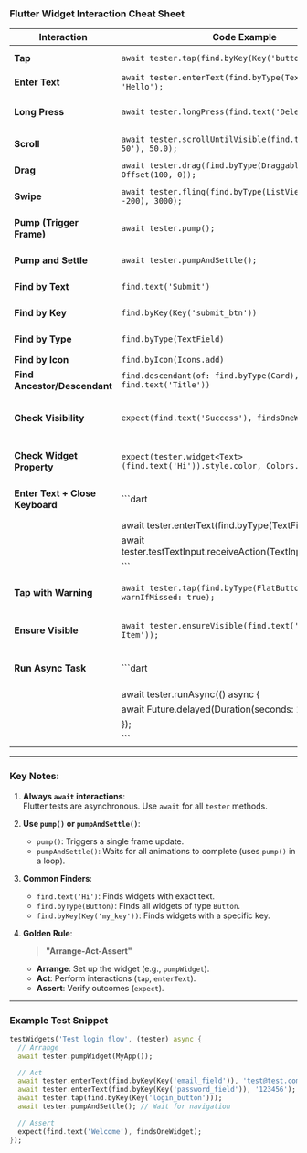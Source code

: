 ### **Flutter Widget Interaction Cheat Sheet**

| **Interaction**                     | **Code Example**                                                                 | **Use Case**                                                                 |
|-------------------------------------|----------------------------------------------------------------------------------|------------------------------------------------------------------------------|
| **Tap**                             | `await tester.tap(find.byKey(Key('button')));`                                   | Tap buttons, icons, or any tappable widget.                                 |
| **Enter Text**                      | `await tester.enterText(find.byType(TextField), 'Hello');`                      | Fill text fields, forms.                                                    |
| **Long Press**                      | `await tester.longPress(find.text('Delete'));`                                   | Trigger long-press actions (e.g., context menus).                            |
| **Scroll**                          | `await tester.scrollUntilVisible(find.text('Item 50'), 50.0);`                   | Scroll lists (ListView, SingleChildScrollView).                              |
| **Drag**                            | `await tester.drag(find.byType(Draggable), Offset(100, 0));`                    | Drag sliders, draggable widgets.                                             |
| **Swipe**                           | `await tester.fling(find.byType(ListView), Offset(0, -200), 3000);`              | Swipe to dismiss (e.g., Dismissible widgets).                                |
| **Pump (Trigger Frame)**            | `await tester.pump();`                                                          | Rebuild the UI after state changes (like `setState`).                        |
| **Pump and Settle**                 | `await tester.pumpAndSettle();`                                                 | Wait for all animations to complete.                                         |
| **Find by Text**                    | `find.text('Submit')`                                                           | Locate widgets by displayed text.                                           |
| **Find by Key**                     | `find.byKey(Key('submit_btn'))`                                                 | Locate widgets with a specific `Key`.                                       |
| **Find by Type**                    | `find.byType(TextField)`                                                        | Locate all widgets of a specific type.                                      |
| **Find by Icon**                    | `find.byIcon(Icons.add)`                                                        | Locate Icon widgets.                                                        |
| **Find Ancestor/Descendant**        | `find.descendant(of: find.byType(Card), matching: find.text('Title'))`           | Locate widgets within a parent hierarchy.                                   |
| **Check Visibility**                | `expect(find.text('Success'), findsOneWidget);`                                  | Verify a widget is displayed (`findsNothing` for absence).                   |
| **Check Widget Property**           | `expect(tester.widget<Text>(find.text('Hi')).style.color, Colors.red);`          | Assert widget properties (color, padding, etc.).                            |
| **Enter Text + Close Keyboard**     | ```dart                                                                         | Fill text fields and hide keyboard (prevents `pumpAndSettle` hangs).         |
|                                     | await tester.enterText(find.byType(TextField), 'Hi');                           |                                                                              |
|                                     | await tester.testTextInput.receiveAction(TextInputAction.done);                 |                                                                              |
|                                     | ```                                                                             |                                                                              |
| **Tap with Warning**                | `await tester.tap(find.byType(FlatButton), warnIfMissed: true);`                | Logs a warning if the tap target is too small or obscured.                  |
| **Ensure Visible**                  | `await tester.ensureVisible(find.text('Hidden Item'));`                         | Scrolls to make a widget visible (useful for `ListView` items).             |
| **Run Async Task**                  | ```dart                                                                         | Test widgets with async operations (e.g., API calls).                       |
|                                     | await tester.runAsync(() async {                                                |                                                                              |
|                                     |   await Future.delayed(Duration(seconds: 1));                                   |                                                                              |
|                                     | });                                                                             |                                                                              |
|                                     | ```                                                                             |                                                                              |

---

### **Key Notes**:
1. **Always `await` interactions**:  
   Flutter tests are asynchronous. Use `await` for all `tester` methods.

2. **Use `pump()` or `pumpAndSettle()`**:  
   - `pump()`: Triggers a single frame update.  
   - `pumpAndSettle()`: Waits for all animations to complete (uses `pump()` in a loop).

3. **Common Finders**:  
   - `find.text('Hi')`: Finds widgets with exact text.  
   - `find.byType(Button)`: Finds all widgets of type `Button`.  
   - `find.byKey(Key('my_key'))`: Finds widgets with a specific key.

4. **Golden Rule**:  
   > **"Arrange-Act-Assert"**  
   - **Arrange**: Set up the widget (e.g., `pumpWidget`).  
   - **Act**: Perform interactions (`tap`, `enterText`).  
   - **Assert**: Verify outcomes (`expect`).

---

### **Example Test Snippet**
```dart
testWidgets('Test login flow', (tester) async {
  // Arrange
  await tester.pumpWidget(MyApp());

  // Act
  await tester.enterText(find.byKey(Key('email_field')), 'test@test.com');
  await tester.enterText(find.byKey(Key('password_field')), '123456');
  await tester.tap(find.byKey(Key('login_button')));
  await tester.pumpAndSettle(); // Wait for navigation

  // Assert
  expect(find.text('Welcome'), findsOneWidget);
});
```
